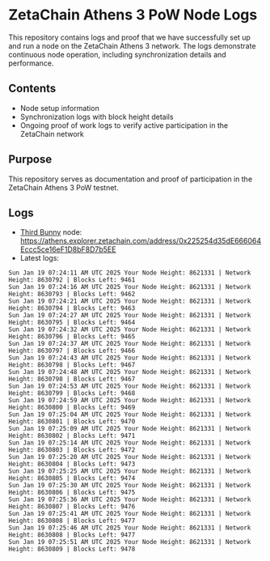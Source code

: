 # ZetaChain Athens 3 PoW Node Logs
This repository contains logs and proof that we have successfully set up and run a node on the ZetaChain Athens 3 network. The logs demonstrate continuous node operation, including synchronization details and performance.

## Contents
- Node setup information
- Synchronization logs with block height details
- Ongoing proof of work logs to verify active participation in the ZetaChain network

## Purpose
This repository serves as documentation and proof of participation in the ZetaChain Athens 3 PoW testnet.

## Logs

- [Third Bunny](https://thirdbunny.xyz/) node: https://athens.explorer.zetachain.com/address/0x225254d35dE666064Eccc5ce16eF1D8bF8D7b5EE
- Latest logs:
```
Sun Jan 19 07:24:11 AM UTC 2025 Your Node Height: 8621331 | Network Height: 8630792 | Blocks Left: 9461
Sun Jan 19 07:24:16 AM UTC 2025 Your Node Height: 8621331 | Network Height: 8630793 | Blocks Left: 9462
Sun Jan 19 07:24:21 AM UTC 2025 Your Node Height: 8621331 | Network Height: 8630794 | Blocks Left: 9463
Sun Jan 19 07:24:27 AM UTC 2025 Your Node Height: 8621331 | Network Height: 8630795 | Blocks Left: 9464
Sun Jan 19 07:24:32 AM UTC 2025 Your Node Height: 8621331 | Network Height: 8630796 | Blocks Left: 9465
Sun Jan 19 07:24:37 AM UTC 2025 Your Node Height: 8621331 | Network Height: 8630797 | Blocks Left: 9466
Sun Jan 19 07:24:43 AM UTC 2025 Your Node Height: 8621331 | Network Height: 8630798 | Blocks Left: 9467
Sun Jan 19 07:24:48 AM UTC 2025 Your Node Height: 8621331 | Network Height: 8630798 | Blocks Left: 9467
Sun Jan 19 07:24:53 AM UTC 2025 Your Node Height: 8621331 | Network Height: 8630799 | Blocks Left: 9468
Sun Jan 19 07:24:59 AM UTC 2025 Your Node Height: 8621331 | Network Height: 8630800 | Blocks Left: 9469
Sun Jan 19 07:25:04 AM UTC 2025 Your Node Height: 8621331 | Network Height: 8630801 | Blocks Left: 9470
Sun Jan 19 07:25:09 AM UTC 2025 Your Node Height: 8621331 | Network Height: 8630802 | Blocks Left: 9471
Sun Jan 19 07:25:14 AM UTC 2025 Your Node Height: 8621331 | Network Height: 8630803 | Blocks Left: 9472
Sun Jan 19 07:25:20 AM UTC 2025 Your Node Height: 8621331 | Network Height: 8630804 | Blocks Left: 9473
Sun Jan 19 07:25:25 AM UTC 2025 Your Node Height: 8621331 | Network Height: 8630805 | Blocks Left: 9474
Sun Jan 19 07:25:30 AM UTC 2025 Your Node Height: 8621331 | Network Height: 8630806 | Blocks Left: 9475
Sun Jan 19 07:25:36 AM UTC 2025 Your Node Height: 8621331 | Network Height: 8630807 | Blocks Left: 9476
Sun Jan 19 07:25:41 AM UTC 2025 Your Node Height: 8621331 | Network Height: 8630808 | Blocks Left: 9477
Sun Jan 19 07:25:46 AM UTC 2025 Your Node Height: 8621331 | Network Height: 8630808 | Blocks Left: 9477
Sun Jan 19 07:25:51 AM UTC 2025 Your Node Height: 8621331 | Network Height: 8630809 | Blocks Left: 9478
```
